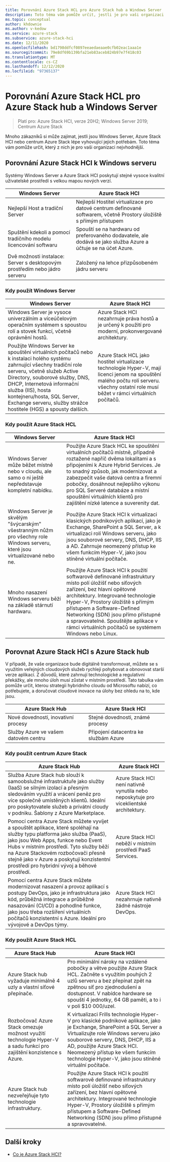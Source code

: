 ```yaml
---
title: Porovnání Azure Stack HCL pro Azure Stack hub a Windows Server
description: Toto téma vám pomůže určit, jestli je pro vaši organizaci nejvhodnější Azure Stack HCL, Azure Stack hub nebo Windows Server.
ms.topic: conceptual
author: khdownie
ms.author: v-kedow
ms.service: azure-stack
ms.subservice: azure-stack-hci
ms.date: 12/11/2020
ms.openlocfilehash: bd1798ddfcf0897eeaedaeaae0cfb02eac1aaa1e
ms.sourcegitcommit: 79e8df69b139bfa21eb83aceb824b97e7f418c03
ms.translationtype: MT
ms.contentlocale: cs-CZ
ms.lasthandoff: 12/12/2020
ms.locfileid: "97365137"
---
```

# <a name="compare-azure-stack-hci-to-azure-stack-hub-and-windows-server"></a>Porovnání Azure Stack HCL pro Azure Stack hub a Windows Server

> Platí pro: Azure Stack HCI, verze 20H2; Windows Server 2019; Centrum Azure Stack

Mnoho zákazníků si může zajímat, jestli jsou Windows Server, Azure Stack HCI nebo centrum Azure Stack lépe vyhovující jejich potřebám. Toto téma vám pomůže určit, který z nich je pro vaši organizaci nejvhodnější. 

## <a name="compare-azure-stack-hci-to-windows-server"></a>Porovnání Azure Stack HCl k Windows serveru

Systémy Windows Server a Azure Stack HCI poskytují stejné vysoce kvalitní uživatelské prostředí s velkou mapou nových verzí.

| Windows Server | Azure Stack HCI |
| --------------- | --------------- |
| Nejlepší Host a tradiční Server | Nejlepší Hostitel virtualizace pro datové centrum definované softwarem, včetně Prostory úložiště s přímým přístupem |
| Spuštění kdekoli a pomocí tradičního modelu licencování softwaru | Spouští se na hardwaru od preferovaného dodavatele, ale dodává se jako služba Azure a účtuje se na účet Azure. |
| Dvě možnosti instalace: Server s desktopovým prostředím nebo jádro serveru | Založený na lehce přizpůsobeném jádru serveru |

### <a name="when-to-use-windows-server"></a>Kdy použít Windows Server

| Windows Server | Azure Stack HCI |
| --------------- | --------------- |
| Windows Server je vysoce univerzálním a víceúčelovým operačním systémem s spoustou rolí a stovek funkcí, včetně oprávnění hostů. | Azure Stack HCI nezahrnuje práva hostů a je určený k použití pro moderní, prokonvergované architektury. |
| Použijte Windows Server ke spouštění virtuálních počítačů nebo k instalaci holého systému zahrnující všechny tradiční role serveru, včetně služeb Active Directory, souborové služby, DNS, DHCP, Internetová informační služba (IIS), hosta kontejneru/hosta, SQL Server, Exchange serveru, služby strážce hostitele (HGS) a spousty dalších. | Azure Stack HCL jako hostitel virtualizace technologie Hyper-V, mají licenci jenom na spouštění malého počtu rolí serveru. všechny ostatní role musí běžet v rámci virtuálních počítačů. |

### <a name="when-to-use-azure-stack-hci"></a>Kdy použít Azure Stack HCL

| Windows Server | Azure Stack HCI |
| --------------- | --------------- |
| Windows Server může běžet místně nebo v cloudu, ale samo o ni ještě nepředstavuje kompletní nabídku.| Použijte Azure Stack HCL ke spouštění virtuálních počítačů místně, případně roztažené napříč dvěma lokalitami a s připojeními k Azure Hybrid Services. Je to snadný způsob, jak modernizovat a zabezpečit vaše datová centra a firemní pobočky, dosáhnout nejlepšího výkonu pro SQL Serveré databáze a místní spouštění virtuálních klientů pro zajištění nízké latence a suverenity dat.|
| Windows Server je skvělým "švýcarským" všestranným nůžm pro všechny role Windows serveru, které jsou virtualizované nebo ne. | Použijte Azure Stack HCI k virtualizaci klasických podnikových aplikací, jako je Exchange, SharePoint a SQL Server, a k virtualizaci rolí Windows serveru, jako jsou souborové servery, DNS, DHCP, IIS a AD. Zahrnuje neomezený přístup ke všem funkcím Hyper-V, jako jsou stíněné virtuální počítače.|
| Mnoho nasazení Windows serveru běží na základě stárnutí hardwaru. | Použijte Azure Stack HCI k použití softwarově definované infrastruktury místo polí úložišť nebo síťových zařízení, bez hlavní opětovné architektury. Integrované technologie Hyper-V, Prostory úložiště s přímým přístupem a Software-Defined Networking (SDN) jsou přímo přístupné a spravovatelné. Spouštějte aplikace v rámci virtuálních počítačů se systémem Windows nebo Linux.|

## <a name="compare-azure-stack-hci-to-azure-stack-hub"></a>Porovnat Azure Stack HCI s Azure Stack hub

V případě, že vaše organizace bude digitálně transformovat, můžete se s využitím veřejných cloudových služeb rychleji pohybovat a obnovovat starší verze aplikací. Z důvodů, které zahrnují technologické a regulativní překážky, ale mnoho úloh musí zůstat v místním prostředí. Tato tabulka vám pomůže určit, kterou strategii hybridního cloudu od Microsoftu nabízí, co potřebujete, a doručovat cloudové inovace na úlohy bez ohledu na to, kde jsou.

| Azure Stack Hub | Azure Stack HCI |
| --------------- | --------------- |
| Nové dovednosti, inovativní procesy | Stejné dovednosti, známé procesy |
| Služby Azure ve vašem datovém centru | Připojení datacentra ke službám Azure |

### <a name="when-to-use-azure-stack-hub"></a>Kdy použít centrum Azure Stack

| Azure Stack Hub | Azure Stack HCI |
| --------------- | --------------- |
| Služba Azure Stack hub slouží k samoobslužné infrastruktuře jako služby (IaaS) se silným izolací a přesným sledováním využití a vrácení peněz pro více společně umístěných klientů. Ideální pro poskytovatele služeb a privátní cloudy v podniku. Šablony z Azure Marketplace. | Azure Stack HCI není nativně vynutila nebo neposkytuje pro víceklientské architektury. |
| Pomocí centra Azure Stack můžete vyvíjet a spouštět aplikace, které spoléhají na služby typu platforma jako služba (PaaS), jako jsou Web Apps, funkce nebo Event Hubs v místním prostředí. Tyto služby běží na Azure Stackovém rozbočovači přesně stejně jako v Azure a poskytují konzistentní prostředí pro hybridní vývoj a běhové prostředí. | Azure Stack HCI neběží v místním prostředí PaaS Services. |
| Pomocí centra Azure Stack můžete modernizovat nasazení a provoz aplikací s postupy DevOps, jako je infrastruktura jako kód, průběžná integrace a průběžné nasazování (CI/CD) a pohodlné funkce, jako jsou třeba rozšíření virtuálních počítačů konzistentní s Azure. Ideální pro vývojové a DevOps týmy. | Azure Stack HCI nezahrnuje nativně žádné nástroje DevOps. |

### <a name="when-to-use-azure-stack-hci"></a>Kdy použít Azure Stack HCL

| Azure Stack Hub | Azure Stack HCI |
| --------------- | --------------- |
| Azure Stack hub vyžaduje minimálně 4 uzly a vlastní síťové přepínače. | Pro minimální nároky na vzdálené pobočky a větve použijte Azure Stack HCL. Začněte s využitím pouhých 2 uzlů serveru a bez přepínat zpět na zpětnou síť pro zjednodušení a dostupnost. V nabídce hardware se spouští 4 jednotky, 64 GB paměti, a to i v poli $10 000/uzel. |
| Rozbočovač Azure Stack omezuje možnost využití technologie Hyper-V a sadu funkcí pro zajištění konzistence s Azure. | K virtualizaci Frills technologie Hyper-V pro klasické podnikové aplikace, jako je Exchange, SharePoint a SQL Server a Virtualizujte role Windows serveru jako souborové servery, DNS, DHCP, IIS a AD, použijte Azure Stack HCI. Neomezený přístup ke všem funkcím technologie Hyper-V, jako jsou stíněné virtuální počítače.|
| Azure Stack hub nezveřejňuje tyto technologie infrastruktury. | Použijte Azure Stack HCI k použití softwarově definované infrastruktury místo polí úložišť nebo síťových zařízení, bez hlavní opětovné architektury. Integrované technologie Hyper-V, Prostory úložiště s přímým přístupem a Software-Defined Networking (SDN) jsou přímo přístupné a spravovatelné. |

## <a name="next-steps"></a>Další kroky

- [Co je Azure Stack HCI?](../overview.md)
